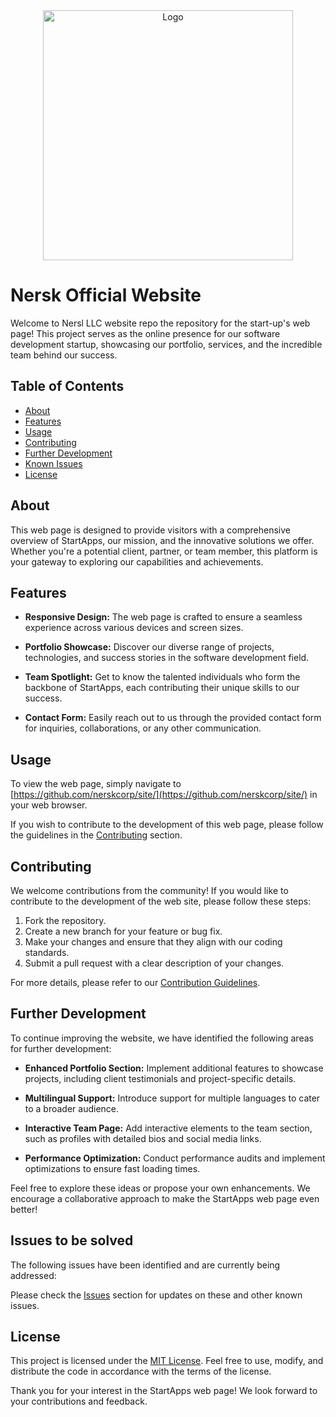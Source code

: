 <div align="center">
  <a href="https://github.com/nerskcorp/">
  <img src="https://github.com/nerskcorp/site/blob/main/nersktp.png" alt="Logo" width="400">
  </a>
</div>

# Nersk Official Website

Welcome to Nersl LLC website repo the repository for the start-up's web page! This project serves as the online presence for our software development startup, 
showcasing our portfolio, services, and the incredible team behind our success.

## Table of Contents

- [About](#about)
- [Features](#features)
- [Usage](#usage)
- [Contributing](#contributing)
- [Further Development](#further-development)
- [Known Issues](#known-issues)
- [License](#license)

## About

This web page is designed to provide visitors with a comprehensive overview of StartApps, our mission, and the innovative solutions we offer. Whether you're a potential client, partner, or team member, this platform is your gateway to exploring our capabilities and achievements.

## Features

- **Responsive Design:** The web page is crafted to ensure a seamless experience across various devices and screen sizes.
  
- **Portfolio Showcase:** Discover our diverse range of projects, technologies, and success stories in the software development field.

- **Team Spotlight:** Get to know the talented individuals who form the backbone of StartApps, each contributing their unique skills to our success.

- **Contact Form:** Easily reach out to us through the provided contact form for inquiries, collaborations, or any other communication.

## Usage

To view the web page, simply navigate to [https://github.com/nerskcorp/site/](https://github.com/nerskcorp/site/) in your web browser.

If you wish to contribute to the development of this web page, please follow the guidelines in the [Contributing](#contributing) section.

## Contributing

We welcome contributions from the community! If you would like to contribute to the development of the web site, please follow these steps:

1. Fork the repository.
2. Create a new branch for your feature or bug fix.
3. Make your changes and ensure that they align with our coding standards.
4. Submit a pull request with a clear description of your changes.

For more details, please refer to our [Contribution Guidelines](CONTRIBUTING.md).

## Further Development

To continue improving the website, we have identified the following areas for further development:

- **Enhanced Portfolio Section:** Implement additional features to showcase projects, including client testimonials and project-specific details.

- **Multilingual Support:** Introduce support for multiple languages to cater to a broader audience.

- **Interactive Team Page:** Add interactive elements to the team section, such as profiles with detailed bios and social media links.

- **Performance Optimization:** Conduct performance audits and implement optimizations to ensure fast loading times.

Feel free to explore these ideas or propose your own enhancements. We encourage a collaborative approach to make the StartApps web page even better!

## Issues to be solved

The following issues have been identified and are currently being addressed:

Please check the [Issues](https://github.com/nerskcorp/site/issues) section for updates on these and other known issues.

## License

This project is licensed under the [MIT License](LICENSE). Feel free to use, modify, and distribute the code in accordance with the terms of the license.

Thank you for your interest in the StartApps web page! We look forward to your contributions and feedback.
